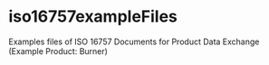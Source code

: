 # iso16757exampleFiles
Examples files of ISO 16757 Documents for Product Data Exchange (Example Product: Burner)
